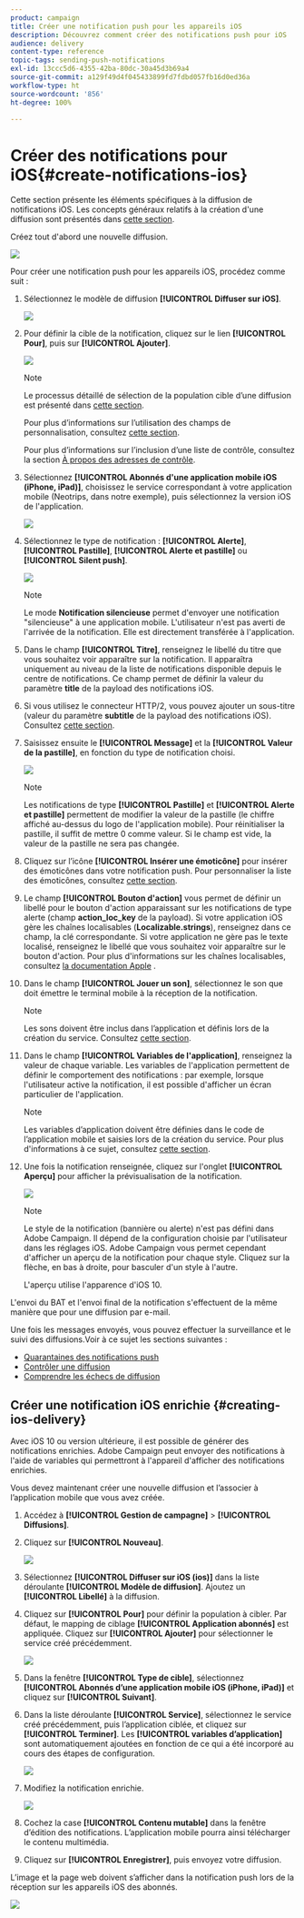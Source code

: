 ```yaml
---
product: campaign
title: Créer une notification push pour les appareils iOS
description: Découvrez comment créer des notifications push pour iOS
audience: delivery
content-type: reference
topic-tags: sending-push-notifications
exl-id: 13ccc5d6-4355-42ba-80dc-30a45d3b69a4
source-git-commit: a129f49d4f045433899fd7fdbd057fb16d0ed36a
workflow-type: ht
source-wordcount: '856'
ht-degree: 100%

---
```


# Créer des notifications pour iOS{#create-notifications-ios}

Cette section présente les éléments spécifiques à la diffusion de notifications iOS. Les concepts généraux relatifs à la création d&#39;une diffusion sont présentés dans [cette section](steps-about-delivery-creation-steps.md).

Créez tout d&#39;abord une nouvelle diffusion.

![](assets/nmac_delivery_1.png)

Pour créer une notification push pour les appareils iOS, procédez comme suit :

1. Sélectionnez le modèle de diffusion **[!UICONTROL Diffuser sur iOS]**.

   ![](assets/nmac_delivery_ios_1.png)

1. Pour définir la cible de la notification, cliquez sur le lien **[!UICONTROL Pour]**, puis sur **[!UICONTROL Ajouter]**.

   ![](assets/nmac_delivery_ios_2.png)

   >[!NOTE]
   >
   >Le processus détaillé de sélection de la population cible d’une diffusion est présenté dans [cette section](steps-defining-the-target-population.md).
   >
   >Pour plus d’informations sur l’utilisation des champs de personnalisation, consultez [cette section](about-personalization.md).
   >
   >Pour plus d’informations sur l’inclusion d’une liste de contrôle, consultez la section [À propos des adresses de contrôle](about-seed-addresses.md).

1. Sélectionnez **[!UICONTROL Abonnés d&#39;une application mobile iOS (iPhone, iPad)]**, choisissez le service correspondant à votre application mobile (Neotrips, dans notre exemple), puis sélectionnez la version iOS de l&#39;application.

   ![](assets/nmac_delivery_ios_3.png)

1. Sélectionnez le type de notification : **[!UICONTROL Alerte]**, **[!UICONTROL Pastille]**, **[!UICONTROL Alerte et pastille]** ou **[!UICONTROL Silent push]**.

   ![](assets/nmac_delivery_ios_4.png)

   >[!NOTE]
   >
   >Le mode **Notification silencieuse** permet d&#39;envoyer une notification &quot;silencieuse&quot; à une application mobile. L&#39;utilisateur n&#39;est pas averti de l&#39;arrivée de la notification. Elle est directement transférée à l&#39;application.

1. Dans le champ **[!UICONTROL Titre]**, renseignez le libellé du titre que vous souhaitez voir apparaître sur la notification. Il apparaîtra uniquement au niveau de la liste de notifications disponible depuis le centre de notifications. Ce champ permet de définir la valeur du paramètre **title** de la payload des notifications iOS.

1. Si vous utilisez le connecteur HTTP/2, vous pouvez ajouter un sous-titre (valeur du paramètre **subtitle** de la payload des notifications iOS). Consultez [cette section](configuring-the-mobile-application.md).

1. Saisissez ensuite le **[!UICONTROL Message]** et la **[!UICONTROL Valeur de la pastille]**, en fonction du type de notification choisi.

   ![](assets/nmac_delivery_ios_5.png)

   >[!NOTE]
   >
   >Les notifications de type **[!UICONTROL Pastille]** et **[!UICONTROL Alerte et pastille]** permettent de modifier la valeur de la pastille (le chiffre affiché au-dessus du logo de l&#39;application mobile). Pour réinitialiser la pastille, il suffit de mettre 0 comme valeur. Si le champ est vide, la valeur de la pastille ne sera pas changée.

1. Cliquez sur l’icône **[!UICONTROL Insérer une émoticône]** pour insérer des émoticônes dans votre notification push. Pour personnaliser la liste des émoticônes, consultez [cette section](customizing-emoticon-list.md).

1. Le champ **[!UICONTROL Bouton d&#39;action]** vous permet de définir un libellé pour le bouton d&#39;action apparaissant sur les notifications de type alerte (champ **action_loc_key** de la payload). Si votre application iOS gère les chaînes localisables (**Localizable.strings**), renseignez dans ce champ, la clé correspondante. Si votre application ne gère pas le texte localisé, renseignez le libellé que vous souhaitez voir apparaître sur le bouton d&#39;action. Pour plus d&#39;informations sur les chaînes localisables, consultez [la documentation Apple](https://developer.apple.com/library/archive/documentation/NetworkingInternet/Conceptual/RemoteNotificationsPG/CreatingtheNotificationPayload.html#//apple_ref/doc/uid/TP40008194-CH10-SW1) .
1. Dans le champ **[!UICONTROL Jouer un son]**, sélectionnez le son que doit émettre le terminal mobile à la réception de la notification.

   >[!NOTE]
   >
   >Les sons doivent être inclus dans l’application et définis lors de la création du service. Consultez [cette section](configuring-the-mobile-application.md#configuring-external-account-ios).

1. Dans le champ **[!UICONTROL Variables de l&#39;application]**, renseignez la valeur de chaque variable. Les variables de l&#39;application permettent de définir le comportement des notifications : par exemple, lorsque l&#39;utilisateur active la notification, il est possible d&#39;afficher un écran particulier de l&#39;application.

   >[!NOTE]
   >
   >Les variables d’application doivent être définies dans le code de l’application mobile et saisies lors de la création du service. Pour plus d&#39;informations à ce sujet, consultez [cette section](configuring-the-mobile-application.md).

1. Une fois la notification renseignée, cliquez sur l&#39;onglet **[!UICONTROL Aperçu]** pour afficher la prévisualisation de la notification.

   ![](assets/nmac_intro_2.png)

   >[!NOTE]
   >
   >Le style de la notification (bannière ou alerte) n&#39;est pas défini dans Adobe Campaign. Il dépend de la configuration choisie par l&#39;utilisateur dans les réglages iOS. Adobe Campaign vous permet cependant d&#39;afficher un aperçu de la notification pour chaque style. Cliquez sur la flèche, en bas à droite, pour basculer d&#39;un style à l&#39;autre.
   >
   >L&#39;aperçu utilise l&#39;apparence d&#39;iOS 10.

L&#39;envoi du BAT et l&#39;envoi final de la notification s&#39;effectuent de la même manière que pour une diffusion par e-mail.

Une fois les messages envoyés, vous pouvez effectuer la surveillance et le suivi des diffusions.Voir à ce sujet les sections suivantes :

* [Quarantaines des notifications push](understanding-quarantine-management.md#push-notification-quarantines)
* [Contrôler une diffusion](about-delivery-monitoring.md)
* [Comprendre les échecs de diffusion](understanding-delivery-failures.md)


## Créer une notification iOS enrichie {#creating-ios-delivery}

Avec iOS 10 ou version ultérieure, il est possible de générer des notifications enrichies. Adobe Campaign peut envoyer des notifications à l&#39;aide de variables qui permettront à l&#39;appareil d&#39;afficher des notifications enrichies.

Vous devez maintenant créer une nouvelle diffusion et l’associer à l’application mobile que vous avez créée.

1. Accédez à **[!UICONTROL Gestion de campagne]** > **[!UICONTROL Diffusions]**.

1. Cliquez sur **[!UICONTROL Nouveau]**.

   ![](assets/nmac_android_3.png)

1. Sélectionnez **[!UICONTROL Diffuser sur iOS (ios)]** dans la liste déroulante **[!UICONTROL Modèle de diffusion]**. Ajoutez un **[!UICONTROL Libellé]** à la diffusion.

1. Cliquez sur **[!UICONTROL Pour]** pour définir la population à cibler. Par défaut, le mapping de ciblage **[!UICONTROL Application abonnés]** est appliquée. Cliquez sur **[!UICONTROL Ajouter]** pour sélectionner le service créé précédemment.

   ![](assets/nmac_ios_9.png)

1. Dans la fenêtre **[!UICONTROL Type de cible]**, sélectionnez **[!UICONTROL Abonnés d’une application mobile iOS (iPhone, iPad)]** et cliquez sur **[!UICONTROL Suivant]**.

1. Dans la liste déroulante **[!UICONTROL Service]**, sélectionnez le service créé précédemment, puis l’application ciblée, et cliquez sur **[!UICONTROL Terminer]**.
Les **[!UICONTROL variables d’application]** sont automatiquement ajoutées en fonction de ce qui a été incorporé au cours des étapes de configuration.

   ![](assets/nmac_ios_6.png)

1. Modifiez la notification enrichie.

   ![](assets/nmac_ios_7.png)

1. Cochez la case **[!UICONTROL Contenu mutable]** dans la fenêtre d’édition des notifications. L’application mobile pourra ainsi télécharger le contenu multimédia.

1. Cliquez sur **[!UICONTROL Enregistrer]**, puis envoyez votre diffusion.

L’image et la page web doivent s’afficher dans la notification push lors de la réception sur les appareils iOS des abonnés.

![](assets/nmac_ios_8.png)
